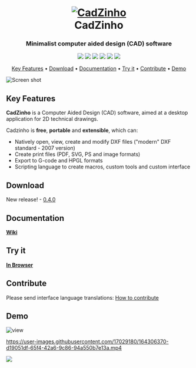 <h1 align="center">
  <br>
  <a href="https://github.com/zecruel/CadZinho/wiki"><img src="https://github.com/zecruel/CadZinho/blob/opengl/logo.png" alt="CadZinho"></a>
  <br>
  CadZinho
  <br>
</h1>

<h3 align="center">Minimalist computer aided design (CAD) software</h3>

<p align="center">
  <img src="https://img.shields.io/github/stars/zecruel/CadZinho">
  <img src="https://img.shields.io/github/forks/zecruel/CadZinho">
  <img src="https://img.shields.io/github/repo-size/zecruel/CadZinho">
  <img src="https://img.shields.io/github/issues/zecruel/CadZinho">
  <img src="https://img.shields.io/github/license/zecruel/CadZinho">
  <a href="https://www.paypal.com/donate/?business=ECPCH6HWFKNGS&no_recurring=0&currency_code=BRL">
    <img src="https://www.paypalobjects.com/en_US/i/btn/btn_donate_SM.gif">
  </a>
</p>

<p align="center">
  <a href="#key-features">Key Features</a> •
  <a href="#download">Download</a> •
  <a href="#documentation">Documentation</a> •
  <a href="#try-it">Try it</a> •
  <a href="#contribute">Contribute</a> •
  <a href="#demo">Demo</a>
</p>

![Screen shot](/screenshot.png)

## Key Features
**CadZinho** is a Computer Aided Design (CAD) software, aimed at a desktop application for 2D technical drawings.

Cadzinho is **free**, **portable** and **extensible**, which can:
* Natively open, view, create and modify DXF files ("modern" DXF standard - 2007 version)
* Create print files (PDF, SVG, PS and image formats)
* Export to G-code and HPGL formats
* Scripting language to create macros, custom tools and custom interface

## Download 
New release! - [0.4.0](https://github.com/zecruel/CadZinho/releases/)

## Documentation
[**Wiki**](https://github.com/zecruel/CadZinho/wiki)

## Try it
[**In Browser**](https://zecruel.github.io/CadZinho-in-browser/cadzinho.html)

## Contribute
Please send interface language translations: [How to contribute](https://github.com/zecruel/CadZinho/wiki/Translations#how-to-create-a-translation)

## Demo

![view](/view.gif)

https://user-images.githubusercontent.com/17029180/164306370-d19051df-65f4-42a6-9c86-94a550b7e13a.mp4

[![](https://www.paypalobjects.com/en_US/i/btn/btn_donate_SM.gif)](https://www.paypal.com/donate/?business=ECPCH6HWFKNGS&no_recurring=0&currency_code=BRL)
